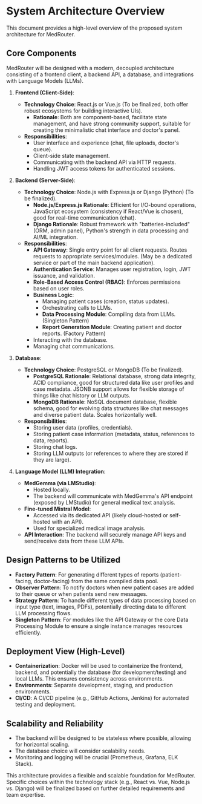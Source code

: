 # System Architecture Overview

This document provides a high-level overview of the proposed system architecture for MedRouter.

## Core Components

MedRouter will be designed with a modern, decoupled architecture consisting of a frontend client, a backend API, a database, and integrations with Language Models (LLMs).

1.  **Frontend (Client-Side)**:
    *   **Technology Choice**: React.js or Vue.js (To be finalized, both offer robust ecosystems for building interactive UIs).
        *   **Rationale**: Both are component-based, facilitate state management, and have strong community support, suitable for creating the minimalistic chat interface and doctor's panel.
    *   **Responsibilities**:
        *   User interface and experience (chat, file uploads, doctor's queue).
        *   Client-side state management.
        *   Communicating with the backend API via HTTP requests.
        *   Handling JWT access tokens for authenticated sessions.

2.  **Backend (Server-Side)**:
    *   **Technology Choice**: Node.js with Express.js or Django (Python) (To be finalized).
        *   **Node.js/Express.js Rationale**: Efficient for I/O-bound operations, JavaScript ecosystem (consistency if React/Vue is chosen), good for real-time communication (chat).
        *   **Django Rationale**: Robust framework with "batteries-included" (ORM, admin panel), Python's strength in data processing and AI/ML integration.
    *   **Responsibilities**:
        *   **API Gateway**: Single entry point for all client requests. Routes requests to appropriate services/modules. (May be a dedicated service or part of the main backend application).
        *   **Authentication Service**: Manages user registration, login, JWT issuance, and validation.
        *   **Role-Based Access Control (RBAC)**: Enforces permissions based on user roles.
        *   **Business Logic**:
            *   Managing patient cases (creation, status updates).
            *   Orchestrating calls to LLMs.
            *   **Data Processing Module**: Compiling data from LLMs. (Singleton Pattern)
            *   **Report Generation Module**: Creating patient and doctor reports. (Factory Pattern)
        *   Interacting with the database.
        *   Managing chat communications.

3.  **Database**:
    *   **Technology Choice**: PostgreSQL or MongoDB (To be finalized).
        *   **PostgreSQL Rationale**: Relational database, strong data integrity, ACID compliance, good for structured data like user profiles and case metadata. JSONB support allows for flexible storage of things like chat history or LLM outputs.
        *   **MongoDB Rationale**: NoSQL document database, flexible schema, good for evolving data structures like chat messages and diverse patient data. Scales horizontally well.
    *   **Responsibilities**:
        *   Storing user data (profiles, credentials).
        *   Storing patient case information (metadata, status, references to data, reports).
        *   Storing chat logs.
        *   Storing LLM outputs (or references to where they are stored if they are large).

4.  **Language Model (LLM) Integration**:
    *   **MedGemma (via LMStudio)**:
        *   Hosted locally.
        *   The backend will communicate with MedGemma's API endpoint (exposed by LMStudio) for general medical text analysis.
    *   **Fine-tuned Mistral Model**:
        *   Accessed via its dedicated API (likely cloud-hosted or self-hosted with an API).
        *   Used for specialized medical image analysis.
    *   **API Interaction**: The backend will securely manage API keys and send/receive data from these LLM APIs.

## Design Patterns to be Utilized

*   **Factory Pattern**: For generating different types of reports (patient-facing, doctor-facing) from the same compiled data pool.
*   **Observer Pattern**: To notify doctors when new patient cases are added to their queue or when patients send new messages.
*   **Strategy Pattern**: To handle different types of data processing based on input type (text, images, PDFs), potentially directing data to different LLM processing flows.
*   **Singleton Pattern**: For modules like the API Gateway or the core Data Processing Module to ensure a single instance manages resources efficiently.

## Deployment View (High-Level)

*   **Containerization**: Docker will be used to containerize the frontend, backend, and potentially the database (for development/testing) and local LLMs. This ensures consistency across environments.
*   **Environments**: Separate development, staging, and production environments.
*   **CI/CD**: A CI/CD pipeline (e.g., GitHub Actions, Jenkins) for automated testing and deployment.

## Scalability and Reliability

*   The backend will be designed to be stateless where possible, allowing for horizontal scaling.
*   The database choice will consider scalability needs.
*   Monitoring and logging will be crucial (Prometheus, Grafana, ELK Stack).

This architecture provides a flexible and scalable foundation for MedRouter. Specific choices within the technology stack (e.g., React vs. Vue, Node.js vs. Django) will be finalized based on further detailed requirements and team expertise.
```
